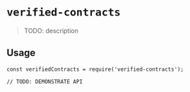 # `verified-contracts`

> TODO: description

## Usage

```
const verifiedContracts = require('verified-contracts');

// TODO: DEMONSTRATE API
```
